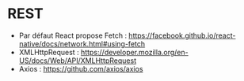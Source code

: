 # REST

* Par défaut React propose Fetch : https://facebook.github.io/react-native/docs/network.html#using-fetch
* XMLHttpRequest : https://developer.mozilla.org/en-US/docs/Web/API/XMLHttpRequest
* Axios : https://github.com/axios/axios
